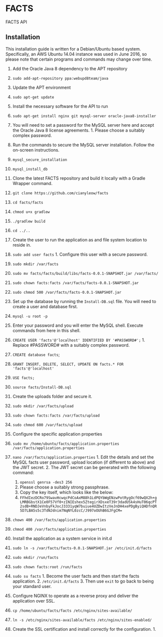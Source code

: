 # FACTS
FACTS API

Installation
------------
This installation guide is written for a Debian/Ubuntu based system. Specifically, an AWS Ubuntu 14.04 instance was used in June 2016, so please note that certain programs and commands may change over time.

1. Add the Oracle Java 8 dependency to the APT repository
  1. `sudo add-apt-repository ppa:webupd8team/java`

2. Update the APT environment
  1. `sudo apt-get update`

3. Install the necessary software for the API to run
  1. `sudo apt-get install nginx git mysql-server oracle-java8-installer`
  2. You will need to set a password for the MySQL server here and accept the Oracle Java 8 license agreements.
    1. Please choose a suitably complex password.

4. Run the commands to secure the MySQL server installation. Follow the on-screen instructions.
  1. `mysql_secure_installation`
  2. `mysql_install_db`
  
5. Clone the latest FACTS repository and build it locally with a Gradle Wrapper command.
  1. `git clone https://github.com/cianyleow/facts`
  2. `cd facts/facts`
  3. `chmod u+x gradlew`
  4. `./gradlew build`
  5. `cd ../..`

6. Create the user to run the application as and file system location to reside in.
  1. `sudo add user facts`
    1. Configure this user with a secure password.
  2. `sudo mkdir /var/facts`
  3. `sudo mv facts/facts/build/libs/facts-0.0.1-SNAPSHOT.jar /var/facts/`
  4. `sudo chown facts:facts /var/facts/facts-0.0.1-SNAPSHOT.jar`
  5. `sudo chmod 500 /var/facts/facts-0.0.1-SNAPSHOT.jar`

6. Set up the database by running the `Install-DB.sql` file. You will need to create a user and database first.
  1. `mysql -u root -p`
  2. Enter your password and you will enter the MySQL shell. Execute commands from here in this shell.
  3. `CREATE USER 'facts'@'localhost' IDENTIFIED BY '#PASSWORD#';`
    1. Replace #PASSWORD# with a suitably complex password.
  4. `CREATE database facts`;
  5. `GRANT INSERT, DELETE, SELECT, UPDATE ON facts.* FOR 'facts'@'localhost'`
  5. `USE facts;`
  6. `source facts/Install-DB.sql`

7. Create the uploads folder and secure it.
  1. `sudo mkdir /var/facts/upload`
  2. `sudo chown facts:facts /var/facts/upload`
  3. `sudo chmod 600 /var/facts/upload`

8. Configure the specific application properties
  1. `sudo mv /home/ubuntu/facts/application.properties /var/facts/application.properties`
  2. `nano /var/facts/application.properties`
    1. Edit the details and set the MySQL facts user password, upload location (if different to above) and the JWT secret. 
    2. The JWT secret can be generated with the following command:
      1. `openssl genrsa -des3 256`
        1. Please choose a suitably strong passphrase.
      2. Copy the key itself, which looks like the below:
        1. `FFhdIezDCRo79SwavHcwqcPdCoAxM88h1LdPQYbWgENzwPotRygOcf69wQX2h+gLMRBGbstX1Ce0F57Vf0+zINIEshex5ZtegirXDsxeT39r3dadUSk4sHuT06qcPT2sdB+RNDJeVnbyFkJocJ3331yqW7buiue4UZDwItzVeJnDH4xePDgByiQHDfnQR5D7LBA5s5c3TdNJdnim7NqNYL0zcC/J997oOUhB6GJFgCM=`
  3. `chown 400 /var/facts/application.properties`
  4. `chmod 400 /var/facts/application.properties`

9. Install the application as a system service in init.d
  1. `sudo ln -s /var/facts/facts-0.0.1-SNAPSHOT.jar /etc/init.d/facts`
  2. `sudo mkdir /run/facts`
  3. `sudo chown facts:root /run/facts`
  4. `sudo su facts`
    1. Become the user facts and then start the facts application.
    2. `/etc/init.d/facts`
    3. Then use `exit` to go back to being your standard user.

10. Configure NGINX to operate as a reverse proxy and deliver the application over SSL.
  1. `cp /home/ubuntu/facts/facts /etc/nginx/sites-available/`
  2. `ln -s /etc/nginx/sites-available/facts /etc/nginx/sites-enabled/`
  3. Create the SSL certification and install correctly for the configuration.
    1.
